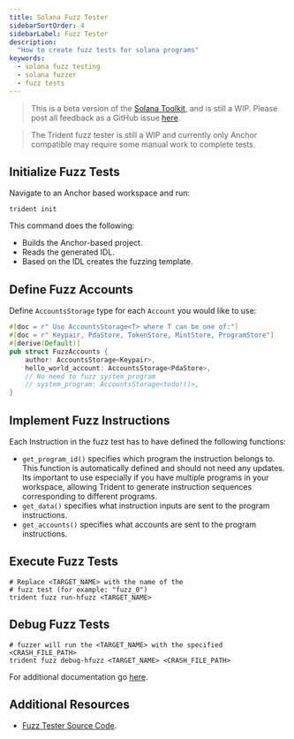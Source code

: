 ```yaml
---
title: Solana Fuzz Tester
sidebarSortOrder: 4
sidebarLabel: Fuzz Tester
description:
  "How to create fuzz tests for solana programs"
keywords:
  - solana fuzz testing 
  - solana fuzzer
  - fuzz tests
---
```


> This is a beta version of the [Solana Toolkit](/docs/toolkit/index.md), and is
> still a WIP. Please post all feedback as a GitHub issue
> [here](https://github.com/solana-foundation/developer-content/issues/new?title=%5Btoolkit%5D%20).

> The Trident fuzz tester is still a WIP and currently only Anchor compatible
> may require some manual work to complete tests.

## Initialize Fuzz Tests

Navigate to an Anchor based workspace and run:

```shell
trident init
```

This command does the following:

- Builds the Anchor-based project.
- Reads the generated IDL.
- Based on the IDL creates the fuzzing template.

## Define Fuzz Accounts

Define `AccountsStorage` type for each `Account` you would like to use:

```rust
#[doc = r" Use AccountsStorage<T> where T can be one of:"]
#[doc = r" Keypair, PdaStore, TokenStore, MintStore, ProgramStore"]
#[derive(Default)]
pub struct FuzzAccounts {
    author: AccountsStorage<Keypair>,
    hello_world_account: AccountsStorage<PdaStore>,
    // No need to fuzz system_program
    // system_program: AccountsStorage<todo!()>,
}
```

## Implement Fuzz Instructions

Each Instruction in the fuzz test has to have defined the following functions:

- `get_program_id()` specifies which program the instruction belongs to. This
  function is automatically defined and should not need any updates. Its
  important to use especially if you have multiple programs in your workspace,
  allowing Trident to generate instruction sequences corresponding to different
  programs.
- `get_data()` specifies what instruction inputs are sent to the program
  instructions.
- `get_accounts()` specifies what accounts are sent to the program instructions.

## Execute Fuzz Tests

```shell
# Replace <TARGET_NAME> with the name of the
# fuzz test (for example: "fuzz_0")
trident fuzz run-hfuzz <TARGET_NAME>
```

## Debug Fuzz Tests

```shell
# fuzzer will run the <TARGET_NAME> with the specified <CRASH_FILE_PATH>
trident fuzz debug-hfuzz <TARGET_NAME> <CRASH_FILE_PATH>
```

For additional documentation go [here](https://ackee.xyz/trident/docs/latest/).

## Additional Resources

- [Fuzz Tester Source Code](https://github.com/Ackee-Blockchain/trident).
